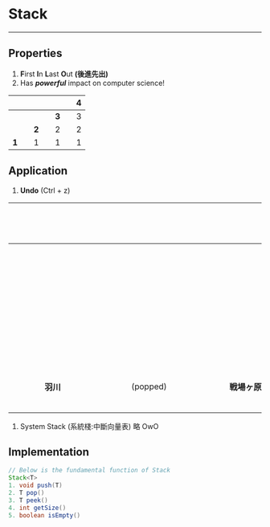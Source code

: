 # Stack
---
## Properties
1. **F**irst **I**n **L**ast **O**ut **(後進先出)**
2. Has ***powerful*** impact on computer science!

|||||||4|
|:-:|:-:|:-:|:-:|:-:|:-:|:-:|
|||||**3**||3|
|||**2**||2||2|
|**1**||1||1||1|

## Application
1. **Undo** (Ctrl + z)

|　　　　　　　　　　||　　　　　　　　　　||　　　　　　　　　　||　　　　　　　　　　||　　　　　　　　　　||　　　　　　　　　　||　　　　　　　　　　||　　　　　　　　　　||である|
|:-:|:-:|:-:|:-:|:-:|:-:|:-:|:-:|:-:|:-:|:-:|:-:|:-:|:-:|:-:|:-:|:-:|
|||||||||||**深窓の令嬢**||(popped)||**酷い毒舌家**||酷い毒舌家|
|||||||||**は**||は||は||は||は|
|||||||**ひたぎ**||ひたぎ||ひたぎ||ひたぎ||ひたぎ||ひたぎ|
|**羽川**||(popped)||**戦場ヶ原**||戦場ヶ原||戦場ヶ原||戦場ヶ原||戦場ヶ原||戦場ヶ原||戦場ヶ原|

1. System Stack (系統棧:中斷向量表)
略 OwO

## Implementation
``` java
// Below is the fundamental function of Stack
Stack<T>
1. void push(T)
2. T pop()
3. T peek()
4. int getSize()
5. boolean isEmpty()
```